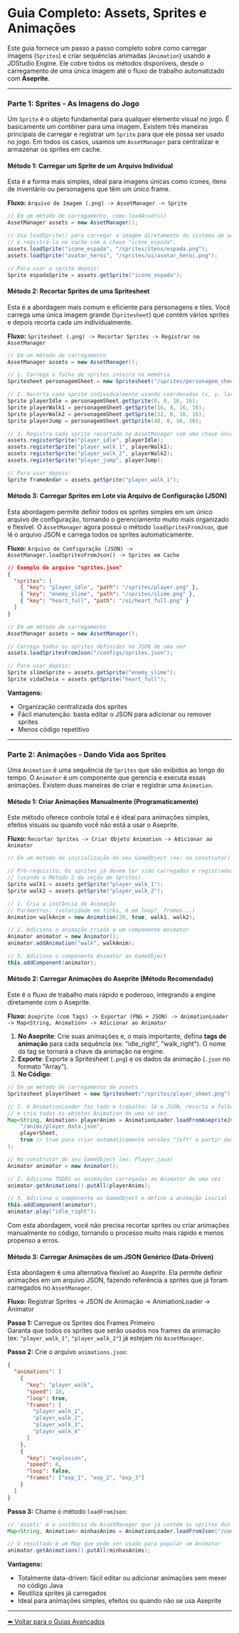 # Guia Completo: Assets, Sprites e Animações

Este guia fornece um passo a passo completo sobre como carregar imagens (`Sprites`) e criar sequências animadas (`Animation`) usando a JDStudio Engine. Ele cobre todos os métodos disponíveis, desde o carregamento de uma única imagem até o fluxo de trabalho automatizado com **Aseprite**.

---

### Parte 1: Sprites - As Imagens do Jogo

Um `Sprite` é o objeto fundamental para qualquer elemento visual no jogo. É basicamente um contêiner para uma imagem. Existem três maneiras principais de carregar e registrar um `Sprite` para que ele possa ser usado no jogo. Em todos os casos, usamos um `AssetManager` para centralizar e armazenar os sprites em cache.

#### Método 1: Carregar um Sprite de um Arquivo Individual

Esta é a forma mais simples, ideal para imagens únicas como ícones, itens de inventário ou personagens que têm um único frame.

**Fluxo:** `Arquivo de Imagem (.png) -> AssetManager -> Sprite`

```java
// Em um método de carregamento, como loadAssets()
AssetManager assets = new AssetManager();

// Usa loadSprite() para carregar a imagem diretamente do sistema de arquivos
// e registrá-la no cache com a chave "icone_espada".
assets.loadSprite("icone_espada", "/sprites/itens/espada.png");
assets.loadSprite("avatar_heroi", "/sprites/ui/avatar_heroi.png");

// Para usar o sprite depois:
Sprite espadaSprite = assets.getSprite("icone_espada");
```

#### Método 2: Recortar Sprites de uma Spritesheet

Esta é a abordagem mais comum e eficiente para personagens e tiles. Você carrega uma única imagem grande (`Spritesheet`) que contém vários sprites e depois recorta cada um individualmente.

**Fluxo:** `Spritesheet (.png) -> Recortar Sprites -> Registrar no AssetManager`

```java
// Em um método de carregamento
AssetManager assets = new AssetManager();

// 1. Carrega a folha de sprites inteira na memória
Spritesheet personagemSheet = new Spritesheet("/sprites/personagem_sheet.png");

// 2. Recorta cada sprite individualmente usando coordenadas (x, y, largura, altura)
Sprite playerIdle = personagemSheet.getSprite(0, 0, 16, 16);
Sprite playerWalk1 = personagemSheet.getSprite(16, 0, 16, 16);
Sprite playerWalk2 = personagemSheet.getSprite(32, 0, 16, 16);
Sprite playerJump = personagemSheet.getSprite(48, 0, 16, 16);

// 3. Registra cada sprite recortado no AssetManager com uma chave única
assets.registerSprite("player_idle", playerIdle);
assets.registerSprite("player_walk_1", playerWalk1);
assets.registerSprite("player_walk_2", playerWalk2);
assets.registerSprite("player_jump", playerJump);

// Para usar depois:
Sprite frameAndar = assets.getSprite("player_walk_1");
```

#### Método 3: Carregar Sprites em Lote via Arquivo de Configuração (JSON)

Esta abordagem permite definir todos os sprites simples em um único arquivo de configuração, tornando o gerenciamento muito mais organizado e flexível. O `AssetManager` agora possui o método `loadSpritesFromJson`, que lê o arquivo JSON e carrega todos os sprites automaticamente.

**Fluxo:** `Arquivo de Configuração (JSON) -> AssetManager.loadSpritesFromJson() -> Sprites em Cache`

```json
// Exemplo de arquivo "sprites.json"
{
  "sprites": [
    { "key": "player_idle", "path": "/sprites/player.png" },
    { "key": "enemy_slime", "path": "/sprites/slime.png" },
    { "key": "heart_full", "path": "/ui/heart_full.png" }
  ]
}
```

```java
// Em um método de carregamento
AssetManager assets = new AssetManager();

// Carrega todos os sprites definidos no JSON de uma vez
assets.loadSpritesFromJson("/configs/sprites.json");

// Para usar depois:
Sprite slimeSprite = assets.getSprite("enemy_slime");
Sprite vidaCheia = assets.getSprite("heart_full");
```

**Vantagens:**  
- Organização centralizada dos sprites  
- Fácil manutenção: basta editar o JSON para adicionar ou remover sprites  
- Menos código repetitivo

---

### Parte 2: Animações - Dando Vida aos Sprites

Uma `Animation` é uma sequência de `Sprites` que são exibidos ao longo do tempo. O `Animator` é um componente que gerencia e executa essas animações. Existem duas maneiras de criar e registrar uma `Animation`.

#### Método 1: Criar Animações Manualmente (Programaticamente)

Este método oferece controle total e é ideal para animações simples, efeitos visuais ou quando você não está a usar o Aseprite.

**Fluxo:** `Recortar Sprites -> Criar Objeto Animation -> Adicionar ao Animator`

```java
// Em um método de inicialização do seu GameObject (ex: no construtor)

// Pré-requisito: Os sprites já devem ter sido carregados e registrados no AssetManager
// (usando o Método 2 da seção de Sprites).
Sprite walk1 = assets.getSprite("player_walk_1");
Sprite walk2 = assets.getSprite("player_walk_2");

// 1. Cria a instância da Animação
// Parâmetros: (velocidade em ticks, é em loop?, frames...)
Animation walkAnim = new Animation(20, true, walk1, walk2);

// 2. Adiciona a animação criada a um componente Animator
Animator animator = new Animator();
animator.addAnimation("walk", walkAnim);

// 3. Adiciona o componente Animator ao GameObject
this.addComponent(animator);
```

#### Método 2: Carregar Animações do Aseprite (Método Recomendado)

Este é o fluxo de trabalho mais rápido e poderoso, integrando a engine diretamente com o Aseprite.

**Fluxo:** `Aseprite (com Tags) -> Exportar (PNG + JSON) -> AnimationLoader -> Map<String, Animation> -> Adicionar ao Animator`

1.  **No Aseprite**: Crie suas animações e, o mais importante, defina **tags de animação** para cada sequência (ex: "idle_right", "walk_right"). O nome da tag se tornará a chave da animação na engine.
2.  **Exporte**: Exporte a Spritesheet (`.png`) e os dados da animação (`.json` no formato "Array").
3.  **No Código**:

```java
// Em um método de carregamento de assets
Spritesheet playerSheet = new Spritesheet("/sprites/player_sheet.png");

// 1. O AnimationLoader faz todo o trabalho: lê o JSON, recorta a folha de sprites
// e cria todos os objetos Animation de uma só vez.
Map<String, Animation> playerAnims = AnimationLoader.loadFromAsepriteJson(
    "/anims/player_data.json",
    playerSheet,
    true // true para criar automaticamente versões "left" a partir das "right"
);

// No construtor do seu GameObject (ex: Player.java)
Animator animator = new Animator();

// 2. Adiciona TODAS as animações carregadas ao Animator de uma vez
animator.getAnimations().putAll(playerAnims);

// 3. Adiciona o componente ao GameObject e define a animação inicial
this.addComponent(animator);
animator.play("idle_right");
```

Com esta abordagem, você não precisa recortar sprites ou criar animações manualmente no código, tornando o processo muito mais rápido e menos propenso a erros.

#### Método 3: Carregar Animações de um JSON Genérico (Data-Driven)

Esta abordagem é uma alternativa flexível ao Aseprite. Ela permite definir animações em um arquivo JSON, fazendo referência a sprites que já foram carregados no `AssetManager`.

**Fluxo:** Registrar Sprites -> JSON de Animação -> AnimationLoader -> Animator

**Passo 1:** Carregue os Sprites dos Frames Primeiro  
Garanta que todos os sprites que serão usados nos frames da animação (ex: `"player_walk_1"`, `"player_walk_2"`) já estejam no `AssetManager`.

**Passo 2:** Crie o arquivo `animations.json`:

```json
{
  "animations": [
    {
      "key": "player_walk",
      "speed": 10,
      "loop": true,
      "frames": [
        "player_walk_1",
        "player_walk_2",
        "player_walk_3",
        "player_walk_4"
      ]
    },
    {
      "key": "explosion",
      "speed": 8,
      "loop": false,
      "frames": ["exp_1", "exp_2", "exp_3"]
    }
  ]
}
```

**Passo 3:** Chame o método `loadFromJson`:

```java
// 'assets' é a instância do AssetManager que já contém os sprites dos frames
Map<String, Animation> minhasAnims = AnimationLoader.loadFromJson("/configs/animations.json", assets);

// O resultado é um Map que pode ser usado para popular um Animator
animator.getAnimations().putAll(minhasAnims);
```

**Vantagens:**  
- Totalmente data-driven: fácil editar ou adicionar animações sem mexer no código Java  
- Reutiliza sprites já carregados  
- Ideal para animações simples, efeitos ou quando não se usa Aseprite
---
[⬅️ Voltar para o Guias Avançados](./README.md)
